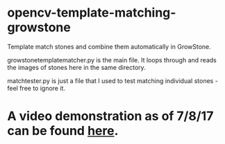 # opencv-template-matching-growstone
Template match stones and combine them automatically in GrowStone.

<p>growstonetemplatematcher.py is the main file. It loops through and reads the images of stones here in the same directory.</p>
<p>matchtester.py is just a file that I used to test matching individual stones - feel free to ignore it.</p>

<h1>A video demonstration as of 7/8/17 can be found <a href="https://youtu.be/YhrmmPatRVk" target="_blank">here</a>.</h1>

